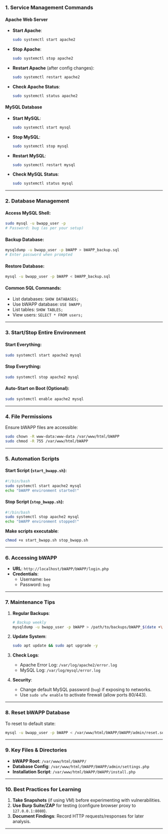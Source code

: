 
### **1. Service Management Commands**

#### **Apache Web Server**
- **Start Apache**:
  ```bash
  sudo systemctl start apache2
  ```
- **Stop Apache**:
  ```bash
  sudo systemctl stop apache2
  ```
- **Restart Apache** (after config changes):
  ```bash
  sudo systemctl restart apache2
  ```
- **Check Apache Status**:
  ```bash
  sudo systemctl status apache2
  ```

#### **MySQL Database**
- **Start MySQL**:
  ```bash
  sudo systemctl start mysql
  ```
- **Stop MySQL**:
  ```bash
  sudo systemctl stop mysql
  ```
- **Restart MySQL**:
  ```bash
  sudo systemctl restart mysql
  ```
- **Check MySQL Status**:
  ```bash
  sudo systemctl status mysql
  ```

---

### **2. Database Management**

#### **Access MySQL Shell**:
```bash
sudo mysql -u bwapp_user -p
# Password: bug (as per your setup)
```

#### **Backup Database**:
```bash
mysqldump -u bwapp_user -p bWAPP > bWAPP_backup.sql
# Enter password when prompted
```

#### **Restore Database**:
```bash
mysql -u bwapp_user -p bWAPP < bWAPP_backup.sql
```

#### **Common SQL Commands**:
- List databases: `SHOW DATABASES;`
- Use bWAPP database: `USE bWAPP;`
- List tables: `SHOW TABLES;`
- View users: `SELECT * FROM users;`

---

### **3. Start/Stop Entire Environment**

#### **Start Everything**:
```bash
sudo systemctl start apache2 mysql
```

#### **Stop Everything**:
```bash
sudo systemctl stop apache2 mysql
```

#### **Auto-Start on Boot** (Optional):
```bash
sudo systemctl enable apache2 mysql
```

---

### **4. File Permissions**
Ensure bWAPP files are accessible:
```bash
sudo chown -R www-data:www-data /var/www/html/bWAPP
sudo chmod -R 755 /var/www/html/bWAPP
```

---

### **5. Automation Scripts**

#### **Start Script** (`start_bwapp.sh`):
```bash
#!/bin/bash
sudo systemctl start apache2 mysql
echo "bWAPP environment started!"
```

#### **Stop Script** (`stop_bwapp.sh`):
```bash
#!/bin/bash
sudo systemctl stop apache2 mysql
echo "bWAPP environment stopped!"
```

**Make scripts executable**:
```bash
chmod +x start_bwapp.sh stop_bwapp.sh
```

---

### **6. Accessing bWAPP**
- **URL**: `http://localhost/bWAPP/bWAPP/login.php`
- **Credentials**:
  - Username: `bee`
  - Password: `bug`

---

### **7. Maintenance Tips**

1. **Regular Backups**:
   ```bash
   # Backup weekly
   mysqldump -u bwapp_user -p bWAPP > /path/to/backups/bWAPP_$(date +\%F).sql
   ```

2. **Update System**:
   ```bash
   sudo apt update && sudo apt upgrade -y
   ```

3. **Check Logs**:
   - Apache Error Log: `/var/log/apache2/error.log`
   - MySQL Log: `/var/log/mysql/error.log`

4. **Security**:
   - Change default MySQL password (`bug`) if exposing to networks.
   - Use `sudo ufw enable` to activate firewall (allow ports 80/443).

---

### **8. Reset bWAPP Database**
To reset to default state:
```bash
mysql -u bwapp_user -p bWAPP < /var/www/html/bWAPP/bWAPP/admin/reset.sql
```

---

### **9. Key Files & Directories**
- **bWAPP Root**: `/var/www/html/bWAPP/`
- **Database Config**: `/var/www/html/bWAPP/bWAPP/admin/settings.php`
- **Installation Script**: `/var/www/html/bWAPP/bWAPP/install.php`

---

### **10. Best Practices for Learning**
1. **Take Snapshots** (if using VM) before experimenting with vulnerabilities.
2. **Use Burp Suite/ZAP** for testing (configure browser proxy to `127.0.0.1:8080`).
3. **Document Findings**: Record HTTP requests/responses for later analysis.

---
